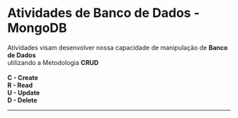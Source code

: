 <h1>Atividades de Banco de Dados - MongoDB</h1>

<p>Atividades visam desenvolver nossa capacidade de manipulação de <b>Banco de Dados</b> <br>
utilizando a Metodologia <b>CRUD</b><br><br>
<b>C - Create<br>
R - Read <br>
U - Update <br>
D - Delete <br>
</p>
<hr>

